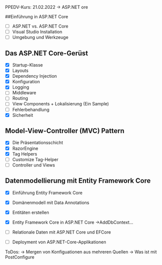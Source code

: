 PPEDV-Kurs: 21.02.2022 -> ASP.NET ore

##Einführung in ASP.NET Core
- [ ] ASP.NET vs. ASP.NET Core
- [ ] Visual Studio Installation
- [ ] Umgebung und Werkzeuge
## Das ASP.NET Core-Gerüst
- [x] Startup-Klasse
- [x] Layouts
- [x] Dependency Injection
- [x] Konfiguration
- [x] Logging
- [ ] Middleware
- [ ] Routing
- [ ] View Components + Lokalisierung (Ein Sample)
- [ ] Fehlerbehandlung
- [x] Sicherheit
## Model-View-Controller (MVC) Pattern
- [x] Die Präsentationsschicht
- [x] RazorEngine
- [x] Tag Helpers
- [ ] Customize Tag-Helper
- [ ] Controller und Views
## Datenmodellierung mit Entity Framework Core
- [x] Einführung Entity Framework Core
- [x] Domänenmodell mit Data Annotations
- [x] Entitäten erstellen
- [x] Entity Framework Core in ASP.NET Core ->AddDbContext...
- [ ] Relationale Daten mit ASP.NET Core und EFCore

- [ ] Deployment von ASP.NET-Core-Applikationen



ToDos:
-> Mergen von Konfiguationen aus mehreren Quellen
-> Was ist mit PostConfigure 